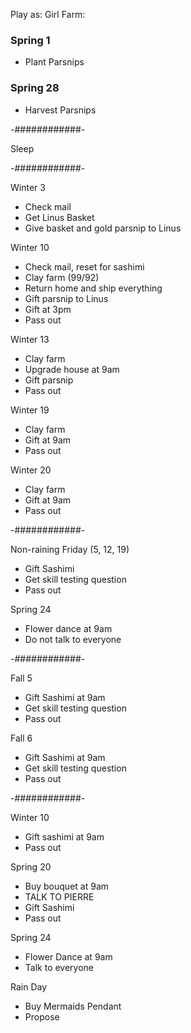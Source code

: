 Play as: Girl
Farm: 


###  Spring 1
- Plant Parsnips

### Spring 28
- Harvest Parsnips

-############-

Sleep

-############-

Winter 3
- Check mail
- Get Linus Basket
- Give basket and gold parsnip to Linus

Winter 10
- Check mail, reset for sashimi
- Clay farm (99/92)
- Return home and ship everything
- Gift parsnip to Linus
- Gift at 3pm
- Pass out

Winter 13
- Clay farm
- Upgrade house at 9am
- Gift parsnip
- Pass out

Winter 19
- Clay farm
- Gift at 9am
- Pass out

Winter 20
- Clay farm
- Gift at 9am
- Pass out

-############-

Non-raining Friday (5, 12, 19)
- Gift Sashimi
- Get skill testing question
- Pass out

Spring 24
- Flower dance at 9am
- Do not talk to everyone

-############-

Fall 5
- Gift Sashimi at 9am
- Get skill testing question
- Pass out

Fall 6
- Gift Sashimi at 9am
- Get skill testing question
- Pass out

-############-

Winter 10
- Gift sashimi at 9am
- Pass out

Spring 20
- Buy bouquet at 9am
- TALK TO PIERRE
- Gift Sashimi
- Pass out

Spring 24
- Flower Dance at 9am
- Talk to everyone

Rain Day
- Buy Mermaids Pendant
- Propose
